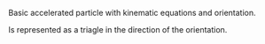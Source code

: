Basic accelerated particle with kinematic equations and orientation.

Is represented as a triagle in the direction of the orientation.